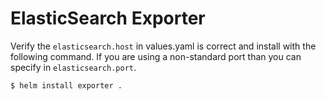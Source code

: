 # ElasticSearch Exporter

Verify the `elasticsearch.host` in values.yaml is correct and install with the following command. If you are using a non-standard port than you can specify in `elasticsearch.port`.

```sh
$ helm install exporter .
```
